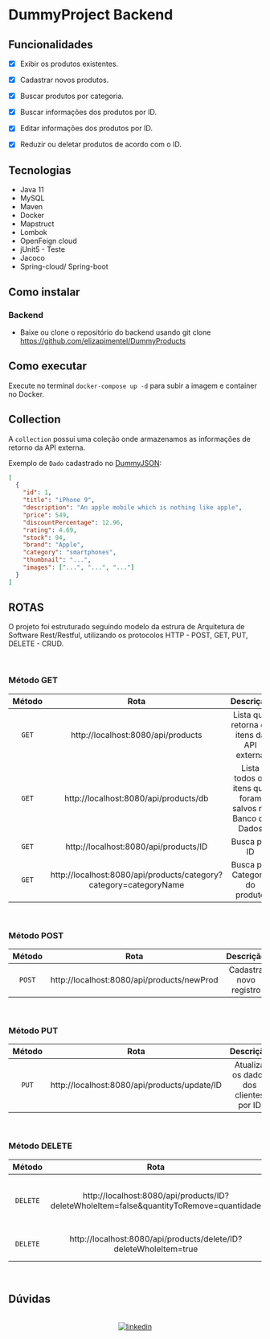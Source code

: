# DummyProject Backend

## **Funcionalidades**


- [x] Exibir os produtos existentes.
- [x] Cadastrar novos produtos.
- [x] Buscar produtos por categoria.
- [x] Buscar informações dos produtos por ID.
- [x] Editar informações dos produtos por ID.
- [x] Reduzir ou deletar produtos de acordo com o ID.


## **Tecnologias**


- Java 11
- MySQL
- Maven
- Docker
- Mapstruct
- Lombok
- OpenFeign cloud
- jUnit5 - Teste
- Jacoco
- Spring-cloud/ Spring-boot


## **Como instalar**

### Backend

- Baixe ou clone o repositório do backend usando git clone https://github.com/elizapimentel/DummyProducts


## Como executar

Execute no terminal `docker-compose up -d` para subir a imagem e container no Docker.

## Collection

<div> 

A `collection` possui uma coleção onde armazenamos as informações de retorno da API externa.

</div>

<p>

Exemplo de `Dado` cadastrado no [DummyJSON](https://dummyjson.com/docs/products):

</p>

```json
[
  {
    "id": 1,
    "title": "iPhone 9",
    "description": "An apple mobile which is nothing like apple",
    "price": 549,
    "discountPercentage": 12.96,
    "rating": 4.69,
    "stock": 94,
    "brand": "Apple",
    "category": "smartphones",
    "thumbnail": "...",
    "images": ["...", "...", "..."]
  }
]
```

##  ROTAS


O projeto foi estruturado seguindo modelo da estrura de Arquitetura de Software Rest/Restful, utilizando os protocolos HTTP - POST, GET, PUT, DELETE - CRUD.

<br>

###  Método GET

<div align = "center">

|  Método  |                               Rota                                |                        Descrição                        |
| :------: |:-----------------------------------------------------------------:|:-------------------------------------------------------:|
|  `GET`   |                http://localhost:8080/api/products                 |        Lista que retorna os itens da API externa        |
|  `GET`   |               http://localhost:8080/api/products/db               | Lista todos os itens que foram salvos no Banco de Dados |
|  `GET`   |               http://localhost:8080/api/products/ID               |                      Busca por ID                       |
|  `GET`   | http://localhost:8080/api/products/category?category=categoryName |             Busca por Categoria do produto              |

<br>
</div>

### Método POST

<div align = "center">

|  Método  |                    Rota                    |       Descrição        |
| :------: |:------------------------------------------:|:----------------------:|
|  `POST`  | http://localhost:8080/api/products/newProd | Cadastra novo registro |

<br>
</div>

###  Método PUT

<div align = "center">

|  Método  |                     Rota                     |                          Descrição                           |
| :------: |:--------------------------------------------:|:------------------------------------------------------------:|
|   `PUT`  | http://localhost:8080/api/products/update/ID |            Atualiza os dados dos clientes por ID             |

<br>
</div>

###  Método DELETE

<div align = "center">

|  Método  |                                          Rota                                           |                Descrição                |
| :------: |:---------------------------------------------------------------------------------------:|:---------------------------------------:|
| `DELETE` | http://localhost:8080/api/products/ID?deleteWholeItem=false&quantityToRemove=quantidade | Diminui valor do estoque do item por ID |
| `DELETE` |            http://localhost:8080/api/products/delete/ID?deleteWholeItem=true            |         Deleta todo item por ID         |

<br>
</div>

## Dúvidas
<br>

<div align = "center">
<a href="https://www.linkedin.com/in/eliza-pimentel/">
<img alt="linkedin" src="https://img.shields.io/badge/LinkedIn-0077B5?style=for-the-badge&logo=linkedin&logoColor=white"/>
</a> 
</div > 
